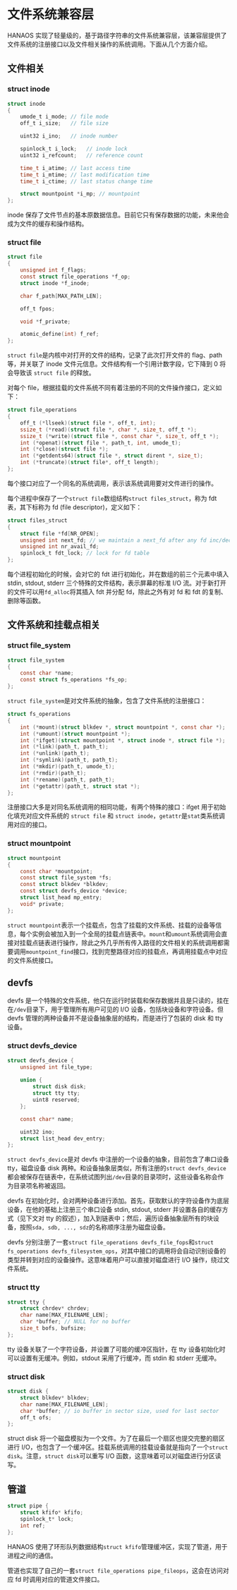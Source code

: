 # 文件系统兼容层

HANAOS 实现了轻量级的，基于路径字符串的文件系统兼容层，该兼容层提供了文件系统的注册接口以及文件相关操作的系统调用。下面从几个方面介绍。

## 文件相关

### struct inode

```c
struct inode
{
    umode_t i_mode; // file mode
    off_t i_size;   // file size

    uint32 i_ino;   // inode number

    spinlock_t i_lock;   // inode lock
    uint32 i_refcount;   // reference count

    time_t i_atime; // last access time
    time_t i_mtime; // last modification time
    time_t i_ctime; // last status change time

    struct mountpoint *i_mp; // mountpoint
};
```

inode 保存了文件节点的基本原数据信息。目前它只有保存数据的功能，未来他会成为文件的缓存和操作结构。

### struct file

```c
struct file
{
	unsigned int f_flags;
	const struct file_operations *f_op;
	struct inode *f_inode;

	char f_path[MAX_PATH_LEN];

	off_t fpos;

	void *f_private;

	atomic_define(int) f_ref;
};
```

`struct file`是内核中对打开的文件的结构，记录了此次打开文件的 flag、path 等，并关联了 inode 文件元信息。文件结构有一个引用计数字段，它下降到 0 将会导致该 `struct file` 的释放。

对每个 file，根据挂载的文件系统不同有着注册的不同的文件操作接口，定义如下：

```c
struct file_operations
{
	off_t (*llseek)(struct file *, off_t, int);
	ssize_t (*read)(struct file *, char *, size_t, off_t *);
	ssize_t (*write)(struct file *, const char *, size_t, off_t *);
	int (*openat)(struct file *, path_t, int, umode_t);
	int (*close)(struct file *);
	int (*getdents64)(struct file *, struct dirent *, size_t);
	int (*truncate)(struct file*, off_t length);
};
```

每个接口对应了一个同名的系统调用，表示该系统调用要对文件进行的操作。

每个进程中保存了一个`struct file`数组结构`struct files_struct`，称为 fdt 表，其下标称为 fd (file descriptor)，定义如下：

```c
struct files_struct
{
	struct file *fd[NR_OPEN];
	unsigned int next_fd; // we maintain a next_fd after any fd inc/dec
	unsigned int nr_avail_fd;
	spinlock_t fdt_lock; // lock for fd table
};
```

每个进程初始化的时候，会对它的 fdt 进行初始化，并在数组的前三个元素中填入 stdin, stdout, stderr 三个特殊的文件结构，表示屏幕的标准 I/O 流。对于新打开的文件可以用`fd_alloc`将其插入 fdt 并分配 fd，除此之外有对 fd 和 fdt 的复制、删除等函数。

## 文件系统和挂载点相关

### struct file_system

```c
struct file_system
{
    const char *name;
    const struct fs_operations *fs_op;
};
```

`struct file_system`是对文件系统的抽象，包含了文件系统的注册接口：

```c
struct fs_operations
{
    int (*mount)(struct blkdev *, struct mountpoint *, const char *);
    int (*umount)(struct mountpoint *);
    int (*ifget)(struct mountpoint *, struct inode *, struct file *);
    int (*link)(path_t, path_t);
    int (*unlink)(path_t);
    int (*symlink)(path_t, path_t);
    int (*mkdir)(path_t, umode_t);
    int (*rmdir)(path_t);
    int (*rename)(path_t, path_t);
    int (*getattr)(path_t, struct stat *);
};
```

注册接口大多是对同名系统调用的相同功能，有两个特殊的接口：ifget 用于初始化填充对应文件系统的 `struct file` 和 `struct inode`，`getattr`是`stat`类系统调用对应的接口。

### struct mountpoint

```c
struct mountpoint
{
    const char *mountpoint;
    const struct file_system *fs;
    const struct blkdev *blkdev;
    const struct devfs_device *device;
    struct list_head mp_entry;
    void* private;
};
```

`struct mountpoint`表示一个挂载点，包含了挂载的文件系统、挂载的设备等信息，每个实例会被加入到一个全局的挂载点链表中。`mount`和`umount`系统调用会直接对挂载点链表进行操作，除此之外几乎所有传入路径的文件相关的系统调用都需要调用`mountpoint_find`接口，找到完整路径对应的挂载点，再调用挂载点中对应的文件系统接口。

## devfs

devfs 是一个特殊的文件系统，他只在运行时装载和保存数据并且是只读的，挂在在`/dev`目录下，用于管理所有用户可见的 I/O 设备，包括块设备和字符设备。但 devfs 管理的两种设备并不是设备抽象层的结构，而是进行了包装的 disk 和 tty 设备。

### struct devfs_device

```c
struct devfs_device {
    unsigned int file_type;
    
    union {
        struct disk disk;
        struct tty tty;
        uint8 reserved;
    };

    const char* name;

    uint32 ino;
    struct list_head dev_entry;
};
```

`struct devfs_device`是对 devfs 中注册的一个设备的抽象，目前包含了串口设备 tty，磁盘设备 disk 两种。和设备抽象层类似，所有注册的`struct devfs_device`都会被保存在链表中，在系统试图列出`/dev`目录的目录项时，这些设备名称会作为目录项名称被返回。

devfs 在初始化时，会对两种设备进行添加。首先，获取默认的字符设备作为底层设备，在他的基础上注册三个串口设备 stdin, stdout, stderr 并设置各自的缓存方式（见下文对 tty 的叙述），加入到链表中；然后，遍历设备抽象层所有的块设备，按照`sda, sdb, ..., sdz`的名称顺序注册为磁盘设备。

devfs 分别注册了一套`struct file_operations devfs_file_fops`和`struct fs_operations devfs_filesystem_ops`，对其中接口的调用将会自动识别设备的类型并转到对应的设备操作。这意味着用户可以直接对磁盘进行 I/O 操作，绕过文件系统。

### struct tty

```c
struct tty {
    struct chrdev* chrdev;
    char name[MAX_FILENAME_LEN];
    char *buffer; // NULL for no buffer
    size_t bofs, bufsize;
};
```

tty 设备关联了一个字符设备，并设置了可能的缓冲区指针，在 tty 设备初始化时可以设置有无缓冲。例如，stdout 采用了行缓冲，而 stdin 和 stderr 无缓冲。

### struct disk

```c
struct disk {
    struct blkdev* blkdev;
    char name[MAX_FILENAME_LEN];
    char *buffer; // io buffer in sector size, used for last sector
    off_t ofs;
};
```

struct disk 将一个磁盘模拟为一个文件。为了在最后一个扇区也提交完整的扇区进行 I/O，也包含了一个缓冲区。挂载系统调用的挂载设备就是指向了一个`struct disk`。注意，`struct disk`可以重写 I/O 函数，这意味着可以对磁盘进行分区读写。

## 管道

```c
struct pipe {
	struct kfifo* kfifo;
	spinlock_t* lock;
	int ref;
};
```

HANAOS 使用了环形队列数据结构`struct kfifo`管理缓冲区，实现了管道，用于进程之间的通信。

管道也实现了自己的一套`struct file_operations pipe_fileops`，这会在访问对应 fd 时调用对应的管道文件接口。